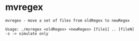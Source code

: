 mvregex
=======

```
mvregex - move a set of files from oldRegex to newRegex

Usage: ./mvregex <oldRegex> <newRegex> [file1] .. [fileN]
-s -> simulate only
```
